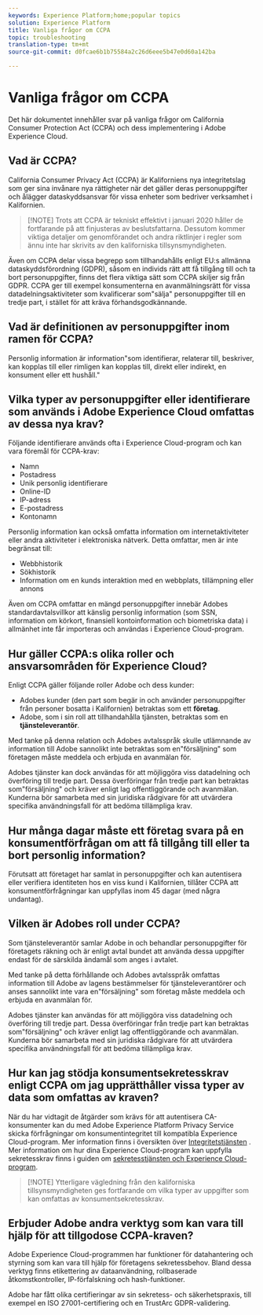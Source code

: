 ```yaml
---
keywords: Experience Platform;home;popular topics
solution: Experience Platform
title: Vanliga frågor om CCPA
topic: troubleshooting
translation-type: tm+mt
source-git-commit: d0fcae6b1b75584a2c26d6eee5b47e0d60a142ba

---
```



# Vanliga frågor om CCPA

Det här dokumentet innehåller svar på vanliga frågor om California Consumer Protection Act (CCPA) och dess implementering i Adobe Experience Cloud.

## Vad är CCPA?

California Consumer Privacy Act (CCPA) är Kaliforniens nya integritetslag som ger sina invånare nya rättigheter när det gäller deras personuppgifter och ålägger dataskyddsansvar för vissa enheter som bedriver verksamhet i Kalifornien.

>[!NOTE] Trots att CCPA är tekniskt effektivt i januari 2020 håller de fortfarande på att finjusteras av beslutsfattarna. Dessutom kommer viktiga detaljer om genomförandet och andra riktlinjer i regler som ännu inte har skrivits av den kaliforniska tillsynsmyndigheten.

Även om CCPA delar vissa begrepp som tillhandahålls enligt EU:s allmänna dataskyddsförordning (GDPR), såsom en individs rätt att få tillgång till och ta bort personuppgifter, finns det flera viktiga sätt som CCPA skiljer sig från GDPR. CCPA ger till exempel konsumenterna en avanmälningsrätt för vissa datadelningsaktiviteter som kvalificerar som&quot;sälja&quot; personuppgifter till en tredje part, i stället för att kräva förhandsgodkännande.

## Vad är definitionen av personuppgifter inom ramen för CCPA?

Personlig information är information&quot;som identifierar, relaterar till, beskriver, kan kopplas till eller rimligen kan kopplas till, direkt eller indirekt, en konsument eller ett hushåll.&quot;

## Vilka typer av personuppgifter eller identifierare som används i Adobe Experience Cloud omfattas av dessa nya krav?

Följande identifierare används ofta i Experience Cloud-program och kan vara föremål för CCPA-krav:

- Namn
- Postadress
- Unik personlig identifierare
- Online-ID
- IP-adress
- E-postadress
- Kontonamn

Personlig information kan också omfatta information om internetaktiviteter eller andra aktiviteter i elektroniska nätverk. Detta omfattar, men är inte begränsat till:

- Webbhistorik
- Sökhistorik
- Information om en kunds interaktion med en webbplats, tillämpning eller annons

Även om CCPA omfattar en mängd personuppgifter innebär Adobes standardavtalsvillkor att känslig personlig information (som SSN, information om körkort, finansiell kontoinformation och biometriska data) i allmänhet inte får importeras och användas i Experience Cloud-program.

## Hur gäller CCPA:s olika roller och ansvarsområden för Experience Cloud?

Enligt CCPA gäller följande roller Adobe och dess kunder:

- Adobes kunder (den part som begär in och använder personuppgifter från personer bosatta i Kalifornien) betraktas som ett **företag**.
- Adobe, som i sin roll att tillhandahålla tjänsten, betraktas som en **tjänsteleverantör**.

Med tanke på denna relation och Adobes avtalsspråk skulle utlämnande av information till Adobe sannolikt inte betraktas som en&quot;försäljning&quot; som företagen måste meddela och erbjuda en avanmälan för.

Adobes tjänster kan dock användas för att möjliggöra viss datadelning och överföring till tredje part. Dessa överföringar från tredje part kan betraktas som&quot;försäljning&quot; och kräver enligt lag offentliggörande och avanmälan.  Kunderna bör samarbeta med sin juridiska rådgivare för att utvärdera specifika användningsfall för att bedöma tillämpliga krav.

## Hur många dagar måste ett företag svara på en konsumentförfrågan om att få tillgång till eller ta bort personlig information?

Förutsatt att företaget har samlat in personuppgifter och kan autentisera eller verifiera identiteten hos en viss kund i Kalifornien, tillåter CCPA att konsumentförfrågningar kan uppfyllas inom 45 dagar (med några undantag).

## Vilken är Adobes roll under CCPA?

Som tjänsteleverantör samlar Adobe in och behandlar personuppgifter för företagets räkning och är enligt avtal bundet att använda dessa uppgifter endast för de särskilda ändamål som anges i avtalet.

Med tanke på detta förhållande och Adobes avtalsspråk omfattas information till Adobe av lagens bestämmelser för tjänsteleverantörer och anses sannolikt inte vara en&quot;försäljning&quot; som företag måste meddela och erbjuda en avanmälan för.

Adobes tjänster kan användas för att möjliggöra viss datadelning och överföring till tredje part. Dessa överföringar från tredje part kan betraktas som&quot;försäljning&quot; och kräver enligt lag offentliggörande och avanmälan.  Kunderna bör samarbeta med sin juridiska rådgivare för att utvärdera specifika användningsfall för att bedöma tillämpliga krav.

## Hur kan jag stödja konsumentsekretesskrav enligt CCPA om jag upprätthåller vissa typer av data som omfattas av kraven?

När du har vidtagit de åtgärder som krävs för att autentisera CA-konsumenter kan du med Adobe Experience Platform Privacy Service skicka förfrågningar om konsumentintegritet till kompatibla Experience Cloud-program. Mer information finns i översikten över [Integritetstjänsten](../home.md) . Mer information om hur dina Experience Cloud-program kan uppfylla sekretesskrav finns i guiden om [sekretesstjänsten och Experience Cloud-program](../experience-cloud-apps.md).

>[!NOTE] Ytterligare vägledning från den kaliforniska tillsynsmyndigheten ges fortfarande om vilka typer av uppgifter som kan omfattas av konsumentsekretesskrav.

## Erbjuder Adobe andra verktyg som kan vara till hjälp för att tillgodose CCPA-kraven?

Adobe Experience Cloud-programmen har funktioner för datahantering och styrning som kan vara till hjälp för företagens sekretessbehov. Bland dessa verktyg finns etikettering av dataanvändning, rollbaserade åtkomstkontroller, IP-förfalskning och hash-funktioner.

Adobe har fått olika certifieringar av sin sekretess- och säkerhetspraxis, till exempel en ISO 27001-certifiering och en TrustArc GDPR-validering.
